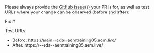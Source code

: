 Please always provide the [GitHub issue(s)](../issues) your PR is for, as well as test URLs where your change can be observed (before and after):

Fix #<gh-issue-id>

Test URLs:
- Before: https://main--eds--aemtraining85.aem.live/
- After: https://<branch>--eds--aemtraining85.aem.live/
